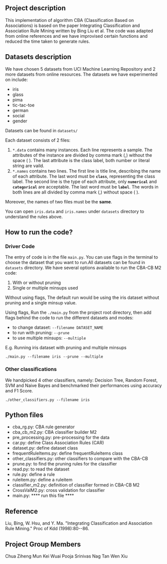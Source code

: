 ## Project description
This implementation of algorithm CBA (Classification Based on Associations) is based on the paper Integrating Classification and Association Rule Mining written by Bing Liu et al. The code was adapted from online references and we have improvised certain functions and reduced the time taken to generate rules.

## Datasets description
We have chosen 5 datasets from UCI Machine Learning Repository and 2 more datasets from online resources.
The datasets we have experimented on include:
- iris
- glass
- pima
- tic-tac-toe
- german
- social
- gender

Datasets can be found in `datasets/`

Each dataset consists of 2 files:
1. `*.data` contains many instances. Each line represents a sample. The attributes of the instance are divided by comma mark (,) without the space ( ). The last attribute is the class label, both number or literal string are vaild.
2. `*.names` contains two lines. The first line is title line, describing the name of each attribute. The last word must be **`class`**, representing the class label. The second line is the type of each attribute, only **`numerical`** and **`categorical`** are acceptable. The last word must be **`label`**. The words in both lines are all divided by comma mark (,) without space ( ).

Moreover, the names of two files must be the **same**.

You can open `iris.data` and `iris.names` under `datasets` directory to understand the rules above.

## How to run the code?

### Driver Code
The entry of code is in the file `main.py`. You can use flags in the terminal to choose the dataset that you want to run.All datasets can be found in `datasets` directory. We have several options available to run the CBA-CB M2 code:
1. With or without pruning
2. Single or multiple minsups used

Without using flags,
The default run would be using the iris dataset without pruning and a single minsup value.

Using flags,
Run the `./main.py` from the project root directory, then add flags behind the code to run the different datasets and modes:
- to change dataset: `--filename DATASET_NAME`
- to run with pruning: `--prune`
- to use multiple minsups: `--multiple`

E.g. Running iris dataset with pruning and multiple minsups

`./main.py --filename iris --prune --multiple`

### Other classifications

We handpicked 4 other classifiers, namely: Decision Tree, Random Forest, SVM and Naive Bayes and benchmarked their performances using accuracy and F1 Score.

`./other_classifiers.py --filename iris `


## Python files
- cba_rg.py: CBA rule generator
- cba_cb_m2.py: CBA classifier builder M2
- pre_processing.py: pre-processing for the data
- car.py: define Class Association Rules (CAR)
- dataset.py: define dataset class
- frequentRuleItems.py: define frequentRuleItems class
- other_classifiers.py: other classifiers to compare with the CBA-CB
- prune.py: to find the pruning rules for the classifier
- read.py: to read the dataset
- rule.py: define a rule
- ruleitem.py: define a ruleitem
- classifier_m2.py: definition of classifier formed in CBA-CB M2
- CrossValM2.py: cross validation for classifier
- main.py: **** run this file ****


## Reference
Liu, Bing, W. Hsu, and Y. Ma. "Integrating Classification and Association Rule Mining." Proc of Kdd (1998):80--86.

## Project Group Members
Chua Ziheng
Mun Kei Wuai
Pooja Srinivas Nag
Tan Wen Xiu
